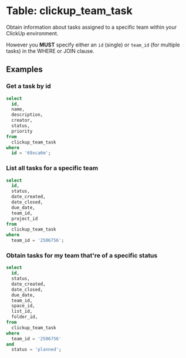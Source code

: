 # Table: clickup_team_task

Obtain information about tasks assigned to a specific team within your ClickUp environment.

However you **MUST** specify either an `id` (single) or `team_id` (for multiple tasks) in the WHERE or JOIN clause.

## Examples

### Get a task by id

```sql
select
  id,
  name,
  description,
  creator,
  status,
  priority
from
  clickup_team_task
where
  id = '69xca6m';
```

### List all tasks for a specific team

```sql
select
  id,
  status,
  date_created,
  date_closed,
  due_date,
  team_id,
  project_id
from
  clickup_team_task
where
  team_id = '2506756';
```

### Obtain tasks for my team that're of a specific status

```sql
select
  id,
  status,
  date_created,
  date_closed,
  due_date,
  team_id,
  space_id,
  list_id,
  folder_id,
from
  clickup_team_task
where
  team_id = '2506756'
and
  status = 'planned';
```
